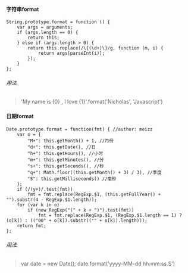 #### 字符串format

```
String.prototype.format = function () {
    var args = arguments;
    if (args.length == 0) {
        return this;
    } else if (args.length > 0) {
        return this.replace(/\{(\d+)\}/g, function (m, i) {
            return args[parseInt(i)];
        });
    }
};
```
###### 用法
> 'My name is {0} , I love {1}'.format('Nicholas', 'Javascript')

#### 日期format

```
Date.prototype.format = function(fmt) { //author: meizz
    var o = {
        "M+": this.getMonth() + 1, //月份
        "d+": this.getDate(), //日
        "h+": this.getHours(), //小时
        "m+": this.getMinutes(), //分
        "s+": this.getSeconds(), //秒
        "q+": Math.floor((this.getMonth() + 3) / 3), //季度
        "S": this.getMilliseconds() //毫秒
    };
    if (/(y+)/.test(fmt))
        fmt = fmt.replace(RegExp.$1, (this.getFullYear() + "").substr(4 - RegExp.$1.length));
    for (var k in o)
        if (new RegExp("(" + k + ")").test(fmt))
            fmt = fmt.replace(RegExp.$1, (RegExp.$1.length == 1) ? (o[k]) : (("00" + o[k]).substr(("" + o[k]).length)));
    return fmt;
};
```
###### 用法
> var date = new Date();
> date.format('yyyy-MM-dd hh:mm:ss.S')


